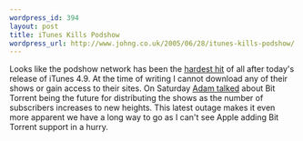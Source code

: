 ```yaml
--- 
wordpress_id: 394
layout: post
title: iTunes Kills Podshow
wordpress_url: http://www.johng.co.uk/2005/06/28/itunes-kills-podshow/
---
```

Looks like the podshow network has been the <a href="http://www.curry.com/2005/06/28">hardest hit</a> of all after today's release of iTunes 4.9. At the time of writing I cannot download any of their shows or gain access to their sites. On Saturday <a href="http://www.curry.com/2005/06/25">Adam talked</a> about Bit Torrent being the future for distributing the shows as the number of subscribers increases to new heights. This latest outage makes it even more apparent we have a long way to go as I can't see Apple adding Bit Torrent support in a hurry.
